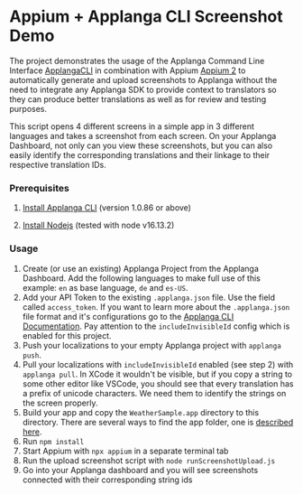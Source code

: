 # Appium + Applanga CLI Screenshot Demo

The project demonstrates the usage of the Applanga Command Line Interface [ApplangaCLI](https://github.com/applanga/applanga-cli) in combination with Appium [Appium 2](https://appium.github.io/appium/docs/en/2.0/) to automatically generate and upload screenshots to Applanga without the need to integrate any Applanga SDK to provide context to translators so they can produce better translations as well as for review and testing purposes. 

This script opens 4 different screens in a simple app in 3 different languages and takes a screenshot from each screen.
On your Applanga Dashboard, not only can you view these screenshots, but you can also easily identify the corresponding translations and their linkage to their respective translation IDs.

### Prerequisites 

1. [Install Applanga CLI](https://www.applanga.com/docs/integration-documentation/cli#installation) (version 1.0.86 or above)

2. [Install Nodejs](https://nodejs.org)  (tested with node v16.13.2)

### Usage

1. Create (or use an existing) Applanga Project from the Applanga Dashboard. Add the following languages to make full use of this example: `en` as base language, `de` and `es-US`. 
2. Add your API Token to the existing `.applanga.json` file. Use the field called `access_token`. If you want to learn more about the `.applanga.json` file format and it's configurations go to the [Applanga CLI Documentation](https://www.applanga.com/docs/integration-documentation/cli). Pay attention to the `includeInvisibleId` config which is enabled for this project.
3. Push your localizations to your empty Applanga project with `applanga push`. 
4. Pull your localizations with `includeInvisibleId` enabled (see step 2) with `applanga pull`. In XCode it wouldn't be visible, but if you copy a string to some other editor like VSCode, you should see that every translation has a prefix of unicode characters. We need them to identify the strings on the screen properly.
5. Build your app and copy the `WeatherSample.app` directory to this directory. There are several ways to find the app folder, one is [described here](https://stackoverflow.com/a/26201618). 
6. Run `npm install`
7. Start Appium with `npx appium` in a separate terminal tab
8. Run the upload screenshot script with `node runScreenshotUpload.js`
9. Go into your Applanga dashboard and you will see screenshots connected with their corresponding string ids